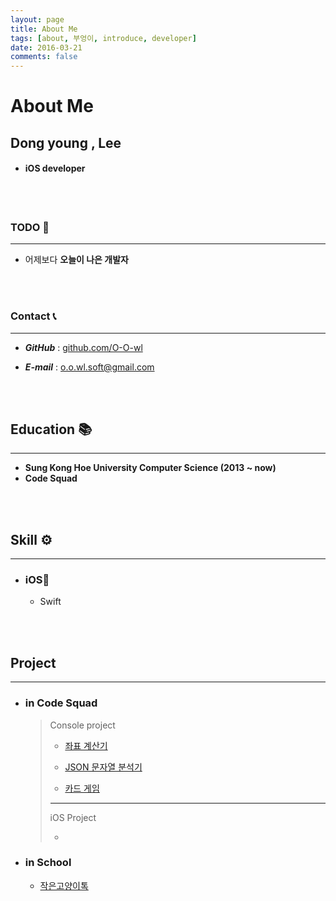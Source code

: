 ```yaml
---
layout: page
title: About Me
tags: [about, 부엉이, introduce, developer]
date: 2016-03-21
comments: false
---
```


# About Me





## Dong young , Lee 

- ####  iOS developer

<br>

<br>

### TODO 🔭 

---

- 어제보다 **오늘이 나은 개발자**

<br><br>

### Contact 📞

---

- ***GitHub***  : [github.com/O-O-wl](https://github.com/O-O-wl)

- ***E-mail***	: o.o.wl.soft@gmail.com

<br><br>

## Education 📚

---

-  **Sung Kong Hoe University  Computer Science  (2013 ~ now)**
-  **Code Squad**

<br><br>

## Skill ⚙️

---

- ### iOS📱

  - Swift

<br><br>

## Project 

---

- ### in Code Squad

  > Console project 
  >
  > - [좌표 계산기](https://github.com/O-O-wl/swift-coordinate)
  >
  > - [JSON 문자열 분석기](https://github.com/O-O-wl/swift-jsonparser)
  > - [카드 게임](https://github.com/O-O-wl/swift-cardgame)
  >
  > ---
  >
  >  iOS Project
  >
  > - 

- ### in School

  - [작은고양이톡](https://github.com/smallcattalk/small-cat-talk)

